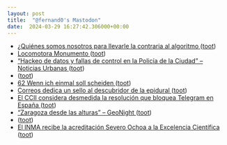 ```yaml
---
layout: post
title:  "@fernand0's Mastodon"
date:  2024-03-29 16:27:42.306000+00:00
---
```

*  [¿Quiénes somos nosotros para llevarle la contraria al algoritmo ](https://mastodon.social/@fernand0/112179915148587309) ([toot](https://mastodon.social/@fernand0/112179915148587309))
*  [Locomotora Monumento ](https://www.flickr.com/photos/fernand0/53601982563) ([toot](https://mastodon.social/@fernand0/112179770057070732))
*  [“Hackeo de datos y fallas de control en la Policía de la Ciudad” – Noticias Urbanas ](https://www.noticiasurbanas.com.ar/noticias/hackeo-de-datos-y-fallas-de-control-en-la-policia-de-la-ciudad) ([toot](https://mastodon.social/@fernand0/112179623184586332))
*  [ ](https://mastodon.social/users/fernand0/statuses/112179381703012115/activity) ([toot](https://mastodon.social/users/fernand0/statuses/112179381703012115/activity))
*  [62  Wenn ich einmal soll scheiden ](https://youtu.be/5-SqwFgFJe) ([toot](https://mastodon.social/@fernand0/112179017616460733))
*  [Correos dedica un sello al descubridor de la epidural  ](https://www.diariodelaltoaragon.es/noticias/huesca/2024/03/22/correos-dedica-un-sello-al-descubridor-de-la-epidural-1720944-daa.html) ([toot](https://mastodon.social/@fernand0/112178926512114802))
*  [El CCII considera desmedida la resolución que bloquea Telegram en España ](https://ccii.es/noticias/679-el-ccii-considera-desmedidas-la-resolucion-que-bloquea-telegram-en-espan) ([toot](https://mastodon.social/@fernand0/112178749807503607))
*  [“Zaragoza desde las alturas” – GeoNight ](https://www.geonight.net/24257-2) ([toot](https://mastodon.social/@fernand0/112178568366648444))
*  [ ](https://mastodon.social/users/fernand0/statuses/112178186218216308/activity) ([toot](https://mastodon.social/users/fernand0/statuses/112178186218216308/activity))
*  [El INMA recibe la acreditación Severo Ochoa a la Excelencia Científica   ](https://www.unizar.es/actualidad/vernoticia_ng.php?id=82043) ([toot](https://mastodon.social/@fernand0/112178163854586186))
